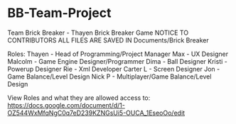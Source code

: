 # BB-Team-Project
Team Brick Breaker - Thayen
Brick Breaker Game
NOTICE TO CONTRIBUTORS ALL FILES ARE SAVED IN Documents/Brick Breaker

Roles: 
Thayen - Head of Programming/Project Manager
Max - UX Designer
Malcolm - Game Engine Designer/Programmer
Dima - Ball Designer
Kristi - Powerup Designer
Rie - Xml Developer
Carter L - Screen Designer
Jon - Game Balance/Level Design
Nick P - Multiplayer/Game Balance/Level Design

View Roles and what they are allowed access to:
https://docs.google.com/document/d/1-OZ544WxMfqNgC0q7eD239KZNGsUi5-OUCA_1EseoOo/edit
